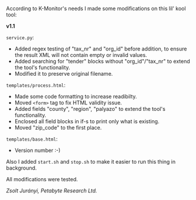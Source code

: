 According to K-Monitor's needs I made some modifications on this lil' kool tool:

**v1.1**

`service.py`:
* Added regex testing of "tax_nr" and "org_id" before addition, to ensure the result XML will not contain empty or invalid values.
* Added searching for "tender" blocks without "org_id"/"tax_nr" to extend the tool's functionality.
* Modified it to preserve original filename.

`templates/process.html`:
* Made some code formatting to increase readibilty.
* Moved `<form>` tag to fix HTML validity issue.
* Added fields "county", "region", "palyazo" to extend the tool's functionality.
* Enclosed all field blocks in if-s to print only what is existing.
* Moved "zip_code" to the first place.

`templates/base.html`:
* Version number :-)

Also I added `start.sh` and `stop.sh` to make it easier to run this thing in background.

All modifications were tested.

*Zsolt Jurányi, Petabyte Research Ltd.*